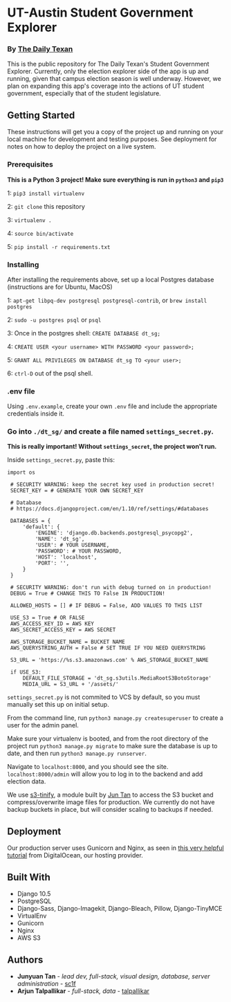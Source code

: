 # UT-Austin Student Government Explorer
### By [The Daily Texan](http://dailytexanonline.com)

This is the public repository for The Daily Texan's Student Government Explorer. Currently, only the election explorer side of the app is up and running, given that campus election season is well underway. However, we plan on expanding this app's coverage into the actions of UT student government, especially that of the student legislature.

## Getting Started

These instructions will get you a copy of the project up and running on your local machine for development and testing purposes. See deployment for notes on how to deploy the project on a live system.

### Prerequisites

**This is a Python 3 project! Make sure everything is run in `python3` and `pip3`**

1: `pip3 install virtualenv`

2: `git clone` this repository

3: `virtualenv .`

4: `source bin/activate`

5: `pip install -r requirements.txt`

### Installing

After installing the requirements above, set up a local Postgres database (instructions are for Ubuntu, MacOS)

1: `apt-get libpq-dev postgresql postgresql-contrib`, or `brew install postgres`

2: `sudo -u postgres psql` or `psql`

3: Once in the postgres shell: `CREATE DATABASE dt_sg;`

4: `CREATE USER <your username> WITH PASSWORD <your password>;`

5: `GRANT ALL PRIVILEGES ON DATABASE dt_sg TO <your user>;`

6: `ctrl-D` out of the psql shell.

### .env file
Using `.env.example`, create your own `.env` file and include the appropriate credentials inside it.

### **Go into `./dt_sg/` and create a file named `settings_secret.py`.**
**This is really important! Without `settings_secret`, the project won't run.**

Inside `settings_secret.py`, paste this:

```
import os
 
 # SECURITY WARNING: keep the secret key used in production secret!
 SECRET_KEY = # GENERATE YOUR OWN SECRET_KEY
 
 # Database
 # https://docs.djangoproject.com/en/1.10/ref/settings/#databases
 
 DATABASES = {
     'default': {
         'ENGINE': 'django.db.backends.postgresql_psycopg2',
         'NAME': 'dt_sg',
         'USER': # YOUR USERNAME,
         'PASSWORD': # YOUR PASSWORD,
         'HOST': 'localhost',
         'PORT': '',
     }
 }
 
 # SECURITY WARNING: don't run with debug turned on in production!
 DEBUG = True # CHANGE THIS TO False IN PRODUCTION!
 
 ALLOWED_HOSTS = [] # IF DEBUG = False, ADD VALUES TO THIS LIST
 
 USE_S3 = True # OR FALSE
 AWS_ACCESS_KEY_ID = AWS KEY
 AWS_SECRET_ACCESS_KEY = AWS SECRET
 
 AWS_STORAGE_BUCKET_NAME = BUCKET NAME
 AWS_QUERYSTRING_AUTH = False # SET TRUE IF YOU NEED QUERYSTRING
 
 S3_URL = 'https://%s.s3.amazonaws.com' % AWS_STORAGE_BUCKET_NAME
 
 if USE_S3:
     DEFAULT_FILE_STORAGE = 'dt_sg.s3utils.MediaRootS3BotoStorage'
     MEDIA_URL = S3_URL + '/assets/' 

```

`settings_secret.py` is not commited to VCS by default, so you must manually set this up on initial setup.

From the command line, run `python3 manage.py createsuperuser` to create a user for the admin panel.

Make sure your virtualenv is booted, and from the root directory of the project run `python3 manage.py migrate` to make sure the database is up to date, and then run `python3 manage.py runserver`. 

Navigate to `localhost:8000`, and you should see the site. `localhost:8000/admin` will allow you to log in to the backend and add election data.

We use [s3-tinify](https://github.com/sc1f/s3-tinify), a module built by [Jun Tan](https://github.com/sc1f) to access the S3 bucket and compress/overwrite image files for production. We currently do not have backup buckets in place, but will consider scaling to backups if needed.

## Deployment

Our production server uses Gunicorn and Nginx, as seen in [this very helpful tutorial](https://www.digitalocean.com/community/tutorials/how-to-set-up-django-with-postgres-nginx-and-gunicorn-on-ubuntu-16-04) from DigitalOcean, our hosting provider.


## Built With

* Django 10.5
* PostgreSQL
* Django-Sass, Django-Imagekit, Django-Bleach, Pillow, Django-TinyMCE
* VirtualEnv
* Gunicorn
* Nginx
* AWS S3

## Authors

* **Junyuan Tan** - *lead dev, full-stack, visual design, database, server administration* - [sc1f](https://github.com/sc1f)
* **Arjun Talpallikar** - *full-stack, data* - [talpallikar](https://github.com/talpallikar)

